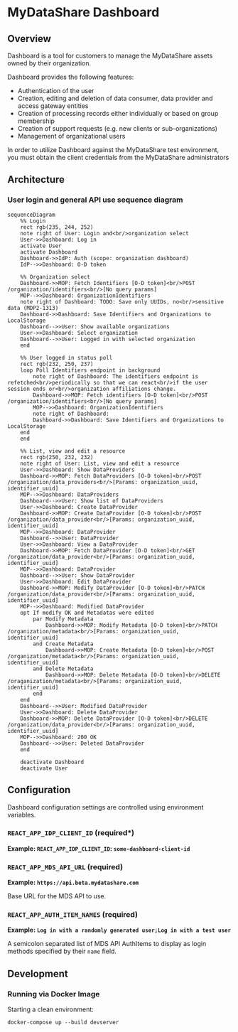 # MyDataShare Dashboard

## Overview

Dashboard is a tool for customers to manage the MyDataShare assets owned by their organization.

Dashboard provides the following features: 

- Authentication of the user
- Creation, editing and deletion of data consumer, data provider and access gateway entities
- Creation of processing records either individually or based on group membership 
- Creation of support requests (e.g. new clients or sub-organizations) 
- Management of organizational users 

In order to utilize Dashboard against the MyDataShare test environment, you must obtain the client credentials from the MyDataShare administrators

## Architecture

### User login and general API use sequence diagram 

```mermaid
sequenceDiagram
    %% Login
    rect rgb(235, 244, 252)
    note right of User: Login and<br/>organization select
    User->>Dashboard: Log in
    activate User
    activate Dashboard
    Dashboard->>IdP: Auth (scope: organization dashboard)
    IdP-->>Dashboard: O-D token

    %% Organization select
    Dashboard->>MOP: Fetch Identifiers [O-D token]<br/>POST /organization/identifiers<br/>[No query params]
    MOP-->>Dashboard: OrganizationIdentifiers
    note right of Dashboard: TODO: Save only UUIDs, no<br/>sensitive data (MDP2-1313)
    Dashboard->>Dashboard: Save Identifiers and Organizations to LocalStorage
    Dashboard-->>User: Show available organizations
    User->>Dashboard: Select organization
    Dashboard-->>User: Logged in with selected organization
    end

    %% User logged in status poll
    rect rgb(232, 250, 237)
    loop Poll Identifiers endpoint in background
        note right of Dashboard: The identifiers endpoint is refetched<br/>periodically so that we can react<br/>if the user session ends or<br/>organization affiliations change.
        Dashboard->>MOP: Fetch identifiers [O-D token]<br/>POST /organization/identifiers<br/>[No query params]
        MOP-->>Dashboard: OrganizationIdentifiers
        note right of Dashboard:
        Dashboard->>Dashboard: Save Identifiers and Organizations to LocalStorage
    end
    end

    %% List, view and edit a resource
    rect rgb(250, 232, 232)
    note right of User: List, view and edit a resource
    User->>Dashboard: Show DataProviders
    Dashboard->>MOP: Fetch DataProviders [O-D token]<br/>POST /organization/data_providers<br/>[Params: organization_uuid, identifier_uuid]
    MOP-->>Dashboard: DataProviders
    Dashboard-->>User: Show list of DataProviders
    User->>Dashboard: Create DataProvider
    Dashboard->>MOP: Create DataProvider [O-D token]<br/>POST /organization/data_provider<br/>[Params: organization_uuid, identifier_uuid]
    MOP-->>Dashboard: DataProvider
    Dashboard-->>User: DataProvider
    User->>Dashboard: View a DataProvider
    Dashboard->>MOP: Fetch DataProvider [O-D token]<br/>GET /organization/data_provider<br/>[Params: organization_uuid, identifier_uuid]
    MOP-->>Dashboard: DataProvider
    Dashboard-->>User: Show DataProvider
    User->>Dashboard: Edit DataProvider
    Dashboard->>MOP: Modify DataProvider [O-D token]<br/>PATCH /organization/data_provider<br/>[Params: organization_uuid, identifier_uuid]
    MOP-->>Dashboard: Modified DataProvider
    opt If modify OK and Metadatas were edited
        par Modify Metadata
            Dashboard->>MOP: Modify Metadata [O-D token]<br/>PATCH /organization/metadata<br/>[Params: organization_uuid, identifier_uuid]
        and Create Metadata
            Dashboard->>MOP: Create Metadata [O-D token]<br/>POST /organization/metadata<br/>[Params: organization_uuid, identifier_uuid]
        and Delete Metadata
            Dashboard->>MOP: Delete Metadata [O-D token]<br/>DELETE /oraganization/metadata<br/>[Params: organization_uuid, identifier_uuid]
        end
    end
    Dashboard-->>User: Modified DataProvider
    User->>Dashboard: Delete DataProvider
    Dashboard->>MOP: Delete DataProvider [O-D token]<br/>DELETE /organization/data_provider<br/>[Params: organization_uuid, identifier_uuid]
    MOP-->>Dashboard: 200 OK
    Dashboard-->>User: Deleted DataProvider
    end

    deactivate Dashboard
    deactivate User
```

## Configuration 

Dashboard configuration settings are controlled using environment variables.

### `REACT_APP_IDP_CLIENT_ID` (required*)

**Example: `REACT_APP_IDP_CLIENT_ID`: `some-dashboard-client-id`**

### `REACT_APP_MDS_API_URL` (required)

**Example: `https://api.beta.mydatashare.com`**

Base URL for the MDS API to use.

### `REACT_APP_AUTH_ITEM_NAMES` (required)

**Example: `Log in with a randomly generated user;Log in with a test user`**

A semicolon separated list of MDS API AuthItems to display as login methods specified by their `name` field.

## Development 

### Running via Docker Image

Starting a clean environment:

```
docker-compose up --build devserver
```
